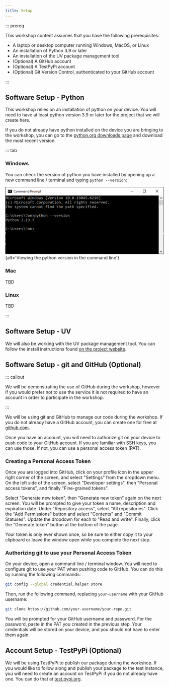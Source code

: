 ```yaml
---
title: Setup
---
```


::: prereq

This workshop content assumes that you have the following prerequisites:

- A laptop or desktop computer running Windows, MacOS, or Linux
- An installation of Python 3.9 or later
- An installation of the UV package management tool
- (Optional) A GitHub account
- (Optional) A TestPyPi account
- (Optional) Git Version Control, authenticated to your GitHub account

:::

## Software Setup - Python

This workshop relies on an installation of python on your device. You will need to have at least
python version 3.9 or later for the project that we will create here.

If you do not already have python installed on the device you are bringing to the workshop, you can
go to the [python.org downloads page](https://www.python.org/downloads/) and download the most
recent version.

::: tab

### Windows

You can check the version of python you have installed by opening up a new command line / terminal
and typing `python --version`:

![Command line terminal showing the results of python --version](./fig/python-version.PNG){alt='Viewing the python version in the command line'}

### Mac

TBD

### Linux

TBD

:::

## Software Setup - UV

We will also be working with the UV package management tool. You can follow the install
instructions found [on the project website](https://docs.astral.sh/uv/getting-started/installation/).

## Software Setup - git and GitHub (Optional)

::: callout

We will be demonstrating the use of GitHub during the workshop, however if you would prefer not to
use the service it is not required to have an account in order to participate in the workshop.

:::

We will be using git and GitHub to manage our code during the workshop. If you do not already have
a GitHub account, you can create one for free at [github.com](https://github.com/).

Once you have an account, you will need to authorize git on your device to push code to your GitHub
account. If you are familiar with SSH keys, you can use those. If not, you can use a personal
access token (PAT).

### Creating a Personal Access Token

Once you are logged into GitHub, click on your profile icon in the upper right corner of the
screen, and select "Settings" from the dropdown menu. On the left side of the screen, select
"Developer settings", then "Personal access tokens", and finally "Fine-grained tokens".

Select "Generate new token", then "Generate new token" again on the next screen. You will be
prompted to give your token a name, description and expiration date. Under "Repository access",
select "All repositories". Click the "Add Permissions" button and select "Contents" and "Commit
Statuses". Update the dropdown for each to "Read and write". Finally, click the "Generate token"
button at the bottom of the page.

Your token is only ever shown once, so be sure to either copy it to your clipboard or leave the
window open while you complete the next step.

### Authorizing git to use your Personal Access Token

On your device, open a command line / terminal window. You will need to configure git to use your
PAT when pushing code to GitHub. You can do this by running the following commands:

```bash
git config --global credential.helper store
```

Then, run the following command, replacing `your-username` with your GitHub username:

```bash
git clone https://github.com/your-username/your-repo.git
```

You will be prompted for your GitHub username and password. For the password, paste in the PAT you
created in the previous step. Your credentials will be stored on your device, and you should not
have to enter them again.


## Account Setup - TestPyPi (Optional)

We will be using TestPyPi to publish our package during the workshop. If you would like to follow
along and publish your package to the test instance, you will need to create an account on TestPyPi
if you do not already have one. You can do that at
[test.pypi.org](https://test.pypi.org/account/register/).
